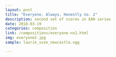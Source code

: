 ```yaml
---
layout: post
title: "Everyone, Always, Honestly no. 2"
description: second set of scores in EAH series
date: 2018-03-19
categories: composition
link: /compositions/everyone-no2.html
img: everyone2.jpg
sample: laurie_suze_newcastle.ogg

---
```

